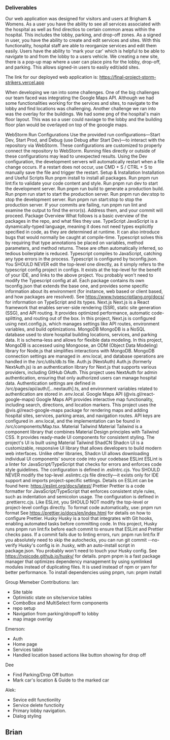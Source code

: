 
### Deliverables
Our web application was designed for visitors and users at Brigham & Womens. As a user you have the ability to see all services associated with the hospital as well 
as find directios to certain common areas within the hospital. This includes the lobby, parking, and drop-off zones. As a signed in user, you have the ability to create
and edit services and sites. With this functionality, hospital staff are able to reorganize services and edit them easily. Users have the ability to 'mark your car' 
which is helpful to be able to navigate to and from the lobby to a users vehicle. We creating a new site, there is a pop-up map where a user can place pins for the 
lobby, drop-off, and parking. This allows signed-in users to easliy edit/add sites.

The link for our deployed web application is:
https://final-project-storm-strikers.vercel.app

When developing we ran into some challenges. One of the big challenges our team faced was integrating the Google Maps API. Although we had some functionalities working 
for the services and sites, to navigate to the lobby and find locations was challenging. Another challenge we ran into was the overlay for the buildings. We had some png
of the hospital's main floor layout. This was so a user could naviage to the lobby and the building floor plan would be overlayed on top of the gooogle maps.




WebStorm Run Configurations
Use the provided run configurations—Start Dev, Start Prod, and Debug (use Debug after Start Dev)—to interact with the repository via WebStorm. These configurations are customized to properly connect the repository to WebStorm. Running files directly or outside of these configurations may lead to unexpected results.
Using the Dev configuration, the development servers will automatically restart when a file change occurs.
If a restart does not occur, use CMD + S / CTRL + S to manually save the file and trigger the restart.
Setup & Installation
Installation and Useful Scripts
Run pnpm install to install all packages.
Run pnpm run lint:fix to validate your code content and style.
Run pnpm run dev to start the development server.
Run pnpm run build to generate a production build.
Run pnpm run start to start the production server.
Run pnpm run dev:stop to stop the development server.
Run pnpm run start:stop to stop the production server.
If your commits are failing, run pnpm run lint and examine the output to find the error(s). Address them, and your commit will proceed.
Package Overview
What follows is a basic overview of the packages in the repo, and what files they use.
TypeScript
JavaScript is a dynamically-typed language, meaning it does not need types explicitly specified in code, as they are determined at runtime. It can also introduce bugs that would normally be caught at compile-time.
Typescript solves this by requiring that type annotations be placed on variables, method parameters, and method returns. These are often automatically inferred, so tedious boilerplate is reduced.
Typescript compiles to JavaScript, catching any type errors in the process.
Typescript is configured by tsconfig.json. You SHOULD NEVER edit the top-level one directly, as it simply refers to the typescript config project in configs. It exists at the top-level for the benefit of your IDE, and links to the above project. You probably won't need to modify the Typescript config at all. Each package contains its own tsconfig.json that extends the base one, and provides some specific information about its environment (for instance, web based or client based, and how packages are resolved).
See https://www.typescriptlang.org/docs/ for information on TypeScript and its types.
Next.js
Next.js is a React framework that enables server-side rendering (SSR), static site generation (SSG), and API routing. It provides optimized performance, automatic code-splitting, and routing out of the box.
In this project, Next.js is configured using next.config.js, which manages settings like API routes, environment variables, and build optimizations.
MongoDB
MongoDB is a NoSQL database used to store hospital building locations, services, and parking data. It is schema-less and allows for flexible data modeling.
In this project, MongoDB is accessed using Mongoose, an ODM (Object Data Modeling) library for Node.js that simplifies interactions with MongoDB.
MongoDB connection settings are managed in .env.local, and database operations are handled in the /src/utils/db.ts file.
Auth.js (NextAuth)
Auth.js (formerly NextAuth.js) is an authentication library for Next.js that supports various providers, including GitHub OAuth.
This project uses NextAuth for admin authentication, ensuring that only authorized users can manage hospital data.
Authentication settings are defined in /src/pages/api/auth/[...nextauth].ts, and environment variables related to authentication are stored in .env.local.
Google Maps API (@vis.gl/react-google-maps)
Google Maps API provides interactive map functionality, including search, directions, and location markers.
This project uses the @vis.gl/react-google-maps package for rendering maps and adding hospital sites, services, parking areas, and navigation routes.
API keys are configured in .env.local, and the implementation can be found in /src/components/Map.tsx.
Material Tailwind
Material Tailwind is a component library that combines Material Design principles with Tailwind CSS. It provides ready-made UI components for consistent styling.
The project's UI is built using Material Tailwind
ShadCN
Shadcn UI is a customizable, responsive UI library that allows developers to build modern web interfaces. Unlike other libraries, Shadcn UI allows downloading individual UI components' source code into your codebase
ESLint
ESLint is a linter for JavaScript/TypeScript that checks for errors and enforces code style guidelines.
The configuration is defined in .eslintrc.cjs. You SHOULD NEVER modify the top-level .eslintrc.cjs file directly—it exists only for IDE support and imports project-specific settings.
Details on ESLint can be found here: https://eslint.org/docs/latest/
Prettier
Prettier is a code formatter for JavaScript/TypeScript that enforces consistent style rules, such as indentation and semicolon usage.
The configuration is defined in .prettierrc.cjs. Like ESLint, you SHOULD NOT modify the top-level or project-level configs directly.
To format code automatically, use: pnpm run format
See https://prettier.io/docs/en/index.html for details on how to configure Prettier.
Husky
Husky is a tool that integrates with Git hooks, enabling automated tasks before committing code.
In this project, Husky runs pnpm run lint:fix before each commit to ensure that ESLint and Prettier checks pass. If a commit fails due to linting errors, run: pnpm run lint:fix
If you absolutely need to skip the autochecks, you can run git commit --no-verify
Husky's config is in .husky, with an auto-install script in package.json.
You probably won't need to touch your Husky config.
See https://typicode.github.io/husky/ for details.
pnpm
pnpm is a fast package manager that optimizes dependency management by using symlinked modules instead of duplicating files. It is used instead of npm or yarn for better performance.
To install dependencies using pnpm, run: pnpm install





Group Memeber Contributions:
Ian:
  - Site table
  - Optimistic state on site/service tables
  - ComboBox and MultiSelect form components
  - repo setup
  - Navigation from parking/dropoff to lobby
  - map image overlay

Emerson:
  - Auth
  - Home page
  - Services table
  - Handled location based actions like button showing for drop off

Dee
  - Find Parking/Drop Off button
  - Mark car's location & Guide to the marked car

Alek:
  - Sevice edit functionlity
  - Service delete functioity
  - Primary lobby navigation.
  - Dialog styling

Brian
  -

